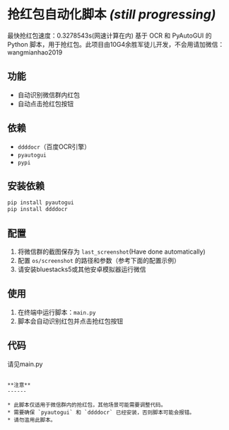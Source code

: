**抢红包自动化脚本** _(still progressing)_
=======================
最快抢红包速度：0.3278543s(网速计算在内)
基于 OCR 和 PyAutoGUI 的 Python 脚本，用于抢红包。此项目由10G4余胜军徒儿开发，不会用请加微信：wangmianhao2019

**功能**
--------

* 自动识别微信群内红包
* 自动点击抢红包按钮

**依赖**
--------

* `ddddocr`（百度OCR引擎）
* `pyautogui`
* `pypi`

**安装依赖**
-------------

```bash
pip install pyautogui
pip install ddddocr

```

**配置**
------

1. 将微信群的截图保存为 `last_screenshot`(Have done automatically)
2. 配置 `os/screenshot` 的路径和参数（参考下面的配置示例）
3. 请安装bluestacks5或其他安卓模拟器运行微信

**使用**
------

1. 在终端中运行脚本：`main.py`
2. 脚本会自动识别红包并点击抢红包按钮

**代码**
-----

请见main.py
```

**注意**
------

* 此脚本仅适用于微信群内的抢红包，其他场景可能需要调整代码。
* 需要确保 `pyautogui` 和 `ddddocr` 已经安装，否则脚本可能会报错。
* 请勿滥用此脚本。



